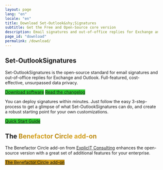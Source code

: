 ```yaml
---
layout: page
lang: "en"
locale: "en"
title: Download Set-Outlook&shy;Signatures
subtitle: Get the Free and Open-Source core version
description: Email signatures and out-of-office replies for Exchange and Outlook. Full-featured, cost-effective, unsurpassed data privacy.
page_id: "download"
permalink: /download/
---
```

<h2 id="set-outlooksignatures">Set-OutlookSignatures</h2>
<p>
Set-OutlookSignatures is the open-source standard for email signatures and out-of-office replies for Exchange and Outlook. Full-featured, cost-effective, unsurpassed data privacy.
</p>

<p>
  <div class="buttons">
    <a href="https://github.com/Set-OutlookSignatures/Set-OutlookSignatures/releases" class="button sos-download-link is-link is-normal is-hovered has-text-black has-text-weight-bold mtrcs-download" style="background-color: limegreen">Download software</a>
    <a href="https://github.com/Set-OutlookSignatures/Set-OutlookSignatures/blob/main/docs/CHANGELOG.md" class="button is-link is-normal is-hovered has-text-black has-text-weight-bold" style="background-color: limegreen">Read the changelog</a>
  </div>
</p>

<p>You can deploy signatures within minutes. Just follow the easy 3-step-process to get a glimpse of what Set-OutlookSignatures can do, and create a robust starting point for your own customizations.</p>

<p><a href="/quickstart/" class="button is-link is-normal is-hovered has-text-black has-text-weight-bold" style="background-color: limegreen">Quick Start Guide</a></p>

<h2 id="benefactor-circle">The <span style="font-weight: bold; background-image: linear-gradient(to right, darkgoldenrod, goldenrod, darkgoldenrod, goldenrod, darkgoldenrod); background-clip: text; color: transparent;">Benefactor Circle add-on</span></h2>
<p>The Benefactor Circle add-on from <a href="https://explicitconsulting.at/">ExplicIT Consulting</a> enhances the open-source version with a great set of additional features for your enterprise.</p>

<p><a href="/benefactorcircle/" class="button is-link is-normal is-hovered has-text-black has-text-weight-bold" style="background-image: linear-gradient(to right, darkgoldenrod, goldenrod, darkgoldenrod, goldenrod, darkgoldenrod)">The Benefactor Circle add-on</a></p>
